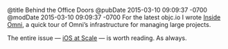 @title Behind the Office Doors
@pubDate 2015-03-10 09:09:37 -0700
@modDate 2015-03-10 09:09:37 -0700
For the latest objc.io I wrote <a href="http://www.objc.io/issue-22/omni-group.html">Inside Omni</a>, a quick tour of Omni’s infrastructure for managing large projects.

The entire issue — <a href="http://www.objc.io/issue-22/">iOS at Scale</a> — is worth reading. As always.
